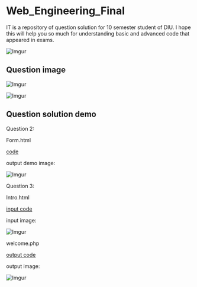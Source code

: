 # Web_Engineering_Final
IT is a repository of question solution for 10 semester student of DIU. I hope this will help you so much for understanding basic and advanced code that appeared in exams.

![Imgur](https://i.imgur.com/vXWd9ht.jpg)

## Question image

![Imgur](https://i.imgur.com/Bsy1jZE.jpg)

![Imgur](https://i.imgur.com/3EZ7CBl.jpg)

## Question solution demo

Question 2:

Form.html

[code](https://urlzs.com/VVKd)

output demo image:

![Imgur](https://i.imgur.com/6xvAQW6.png)


Question 3:


Intro.html

[input code](https://urlzs.com/5y3B)

input image:

![Imgur](https://i.imgur.com/uFbze6Y.png)


welcome.php

[output code](https://urlzs.com/fA5e)

output image:

![Imgur](https://i.imgur.com/SSOBmDq.png)
